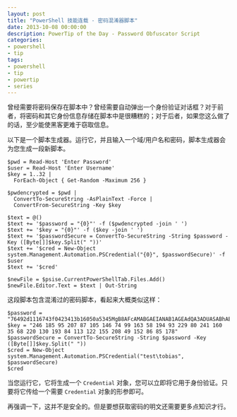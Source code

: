 ```yaml
---
layout: post
title: "PowerShell 技能连载 - 密码混淆器脚本"
date: 2013-10-08 00:00:00
description: PowerTip of the Day - Password Obfuscator Script
categories:
- powershell
- tip
tags:
- powershell
- tip
- powertip
- series
---
```

曾经需要将密码保存在脚本中？曾经需要自动弹出一个身份验证对话框？对于前者，将密码和其它身份信息存储在脚本中是很糟糕的；对于后者，如果您这么做了的话，至少能使黑客更难于窃取信息。

以下是一个脚本生成器。运行它，并且输入一个域/用户名和密码，脚本生成器会为您生成一段新脚本。

	$pwd = Read-Host 'Enter Password' 
	$user = Read-Host 'Enter Username'
	$key = 1..32 | 
	  ForEach-Object { Get-Random -Maximum 256 }
	
	$pwdencrypted = $pwd | 
	  ConvertTo-SecureString -AsPlainText -Force | 
	  ConvertFrom-SecureString -Key $key
	
	$text = @()
	$text += '$password = "{0}"' -f ($pwdencrypted -join ' ') 
	$text += '$key = "{0}"' -f ($key -join ' ')
	$text += '$passwordSecure = ConvertTo-SecureString -String $password -Key ([Byte[]]$key.Split(" "))' 
	$text += '$cred = New-Object system.Management.Automation.PSCredential("{0}", $passwordSecure)' -f $user
	$text += '$cred'
	
	$newFile = $psise.CurrentPowerShellTab.Files.Add()
	$newFile.Editor.Text = $text | Out-String

这段脚本包含混淆过的密码脚本，看起来大概类似这样：

	$password = "76492d1116743f0423413b16050a5345MgB8AFcAMABGAEIANAB1AGEAdQA3ADUASABhAE0AMgBNADUAUwBnAFYAYQA1AEEAPQA9AHwAMgAyAGIAZgA1ADUAZgA0ADIANAA0ADUANwA2ADAAMgA5ADkAZAAxAGUANwA4ADUAZQA4ADkAZAA1AGMAMAA2AA=="
	$key = "246 185 95 207 87 105 146 74 99 163 58 194 93 229 80 241 160 35 68 220 130 193 84 113 122 155 208 49 152 86 85 178"
	$passwordSecure = ConvertTo-SecureString -String $password -Key ([Byte[]]$key.Split(" "))
	$cred = New-Object system.Management.Automation.PSCredential("test\tobias", $passwordSecure)
	$cred 

当您运行它，它将生成一个 `Credential` 对象，您可以立即将它用于身份验证。只要将它传给一个需要 `Credential` 对象的形参即可。

再强调一下，这并不是安全的。但是要想获取密码的明文还需要更多点知识才行。

<!--本文国际来源：[Password Obfuscator Script](http://community.idera.com/powershell/powertips/b/tips/posts/password-obfuscator-script)-->
